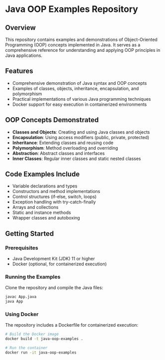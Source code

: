 # Java OOP Examples Repository

## Overview
This repository contains examples and demonstrations of Object-Oriented Programming (OOP) concepts implemented in Java. It serves as a comprehensive reference for understanding and applying OOP principles in Java applications.

## Features
- Comprehensive demonstration of Java syntax and OOP concepts
- Examples of classes, objects, inheritance, encapsulation, and polymorphism
- Practical implementations of various Java programming techniques
- Docker support for easy execution in containerized environments

## OOP Concepts Demonstrated
- **Classes and Objects**: Creating and using Java classes and objects
- **Encapsulation**: Using access modifiers (public, private, protected)
- **Inheritance**: Extending classes and reusing code
- **Polymorphism**: Method overloading and overriding
- **Abstraction**: Abstract classes and interfaces
- **Inner Classes**: Regular inner classes and static nested classes

## Code Examples Include
- Variable declarations and types
- Constructors and method implementations
- Control structures (if-else, switch, loops)
- Exception handling with try-catch-finally
- Arrays and collections
- Static and instance methods
- Wrapper classes and autoboxing

## Getting Started

### Prerequisites
- Java Development Kit (JDK) 11 or higher
- Docker (optional, for containerized execution)

### Running the Examples
Clone the repository and compile the Java files:
```bash
javac App.java
java App
```

### Using Docker
The repository includes a Dockerfile for containerized execution:
```bash
# Build the Docker image
docker build -t java-oop-examples .

# Run the container
docker run -it java-oop-examples
```
